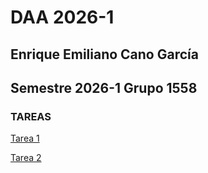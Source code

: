 # DAA 2026-1
## Enrique Emiliano Cano García
## Semestre 2026-1 Grupo 1558
### TAREAS
[Tarea 1](https://github.com/kno4/DAA2026-1/tree/main/Tareas/Tarea_1)

[Tarea 2](https://github.com/kno4/DAA2026-1/tree/main/Tareas/Tarea_2)
